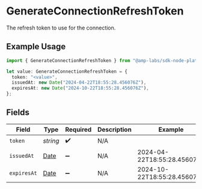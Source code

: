 # GenerateConnectionRefreshToken

The refresh token to use for the connection.

## Example Usage

```typescript
import { GenerateConnectionRefreshToken } from "@amp-labs/sdk-node-platform/models/operations";

let value: GenerateConnectionRefreshToken = {
  token: "<value>",
  issuedAt: new Date("2024-04-22T18:55:28.456076Z"),
  expiresAt: new Date("2024-10-22T18:55:28.456076Z"),
};
```

## Fields

| Field                                                                                         | Type                                                                                          | Required                                                                                      | Description                                                                                   | Example                                                                                       |
| --------------------------------------------------------------------------------------------- | --------------------------------------------------------------------------------------------- | --------------------------------------------------------------------------------------------- | --------------------------------------------------------------------------------------------- | --------------------------------------------------------------------------------------------- |
| `token`                                                                                       | *string*                                                                                      | :heavy_check_mark:                                                                            | N/A                                                                                           |                                                                                               |
| `issuedAt`                                                                                    | [Date](https://developer.mozilla.org/en-US/docs/Web/JavaScript/Reference/Global_Objects/Date) | :heavy_minus_sign:                                                                            | N/A                                                                                           | 2024-04-22T18:55:28.456076Z                                                                   |
| `expiresAt`                                                                                   | [Date](https://developer.mozilla.org/en-US/docs/Web/JavaScript/Reference/Global_Objects/Date) | :heavy_minus_sign:                                                                            | N/A                                                                                           | 2024-10-22T18:55:28.456076Z                                                                   |